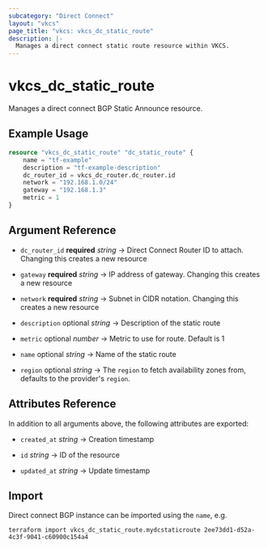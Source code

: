 ```yaml
---
subcategory: "Direct Connect"
layout: "vkcs"
page_title: "vkcs: vkcs_dc_static_route"
description: |-
  Manages a direct connect static route resource within VKCS.
---
```


# vkcs_dc_static_route

Manages a direct connect BGP Static Announce resource.

## Example Usage
```terraform
resource "vkcs_dc_static_route" "dc_static_route" {
    name = "tf-example"
    description = "tf-example-description"
    dc_router_id = vkcs_dc_router.dc_router.id
    network = "192.168.1.0/24"
    gateway = "192.168.1.3"
    metric = 1
}
```

## Argument Reference
- `dc_router_id` **required** *string* &rarr;  Direct Connect Router ID to attach. Changing this creates a new resource

- `gateway` **required** *string* &rarr;  IP address of gateway. Changing this creates a new resource

- `network` **required** *string* &rarr;  Subnet in CIDR notation. Changing this creates a new resource

- `description` optional *string* &rarr;  Description of the static route

- `metric` optional *number* &rarr;  Metric to use for route. Default is 1

- `name` optional *string* &rarr;  Name of the static route

- `region` optional *string* &rarr;  The `region` to fetch availability zones from, defaults to the provider's `region`.


## Attributes Reference
In addition to all arguments above, the following attributes are exported:
- `created_at` *string* &rarr;  Creation timestamp

- `id` *string* &rarr;  ID of the resource

- `updated_at` *string* &rarr;  Update timestamp



## Import

Direct connect BGP instance can be imported using the `name`, e.g.
```shell
terraform import vkcs_dc_static_route.mydcstaticroute 2ee73dd1-d52a-4c3f-9041-c60900c154a4
```
